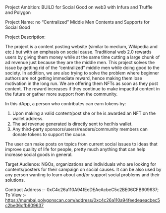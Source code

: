 Project Ambition: BUILD for Social Good on web3 with Infura and Truffle and Polygon

Project Name: no “Centralized” Middle Men Contents and Supports for Social Good

Project Description:

The project is a content posting website (similar to medium, Wikipedia and etc.) but with an emphasis on social cause. Traditional web 2.0 rewards users by giving them money while at the same time cutting a large chunk of ad revenue just because they are the middle men. This project solves the issue by getting rid of the “centralized” middle men while doing good to the society. In addition, we are also trying to solve the problem where beginner authors are not getting immediate reward, hence making them lose motivation in the long run. We are offering them NFTs as soon as they post content. The reward increases if they continue to make impactful content in the future or gather more support from the community.

In this dApp, a person who contributes can earn tokens by:
1.	Upon making a valid content/post she or he is awarded an NFT on the wallet address.
2.	The ad revenue generated is directly sent to her/his wallet.
3.	Any third-party sponsors/users/readers/community members can donate tokens to support the cause.

The user can make posts on topics from current social issues to ideas that improve quality of life for people, pretty much anything that can help increase social goods in general.

Target Audience: NGOs, organizations and individuals who are looking for contents/posters for their campaign on social causes. It can be also used by any person wanting to learn about and/or support social problems and their solutions.

Contract Address :- 0xC4c26a110A94fEeDEAeAcbeC5c2BE06CFB609637;
To View :- https://mumbai.polygonscan.com/address/0xc4c26a110a94feedeaeacbec5c2be06cfb609637

